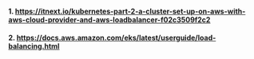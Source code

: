 #### 1. https://itnext.io/kubernetes-part-2-a-cluster-set-up-on-aws-with-aws-cloud-provider-and-aws-loadbalancer-f02c3509f2c2

#### 2. https://docs.aws.amazon.com/eks/latest/userguide/load-balancing.html
